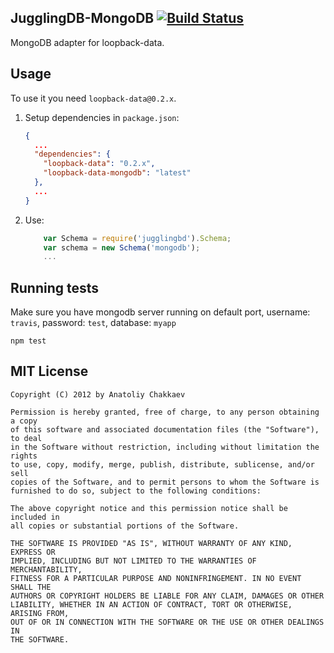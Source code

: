 ## JugglingDB-MongoDB [![Build Status](https://travis-ci.org/loopback-data/mongodb-adapter.png)](https://travis-ci.org/loopback-data/mongodb-adapter)

MongoDB adapter for loopback-data.

## Usage

To use it you need `loopback-data@0.2.x`.

1. Setup dependencies in `package.json`:

    ```json
    {
      ...
      "dependencies": {
        "loopback-data": "0.2.x",
        "loopback-data-mongodb": "latest"
      },
      ...
    }
    ```

2. Use:

    ```javascript
        var Schema = require('jugglingbd').Schema;
        var schema = new Schema('mongodb');
        ...
    ```

## Running tests

Make sure you have mongodb server running on default port, username: `travis`,
password: `test`, database: `myapp`

    npm test

## MIT License

    Copyright (C) 2012 by Anatoliy Chakkaev

    Permission is hereby granted, free of charge, to any person obtaining a copy
    of this software and associated documentation files (the "Software"), to deal
    in the Software without restriction, including without limitation the rights
    to use, copy, modify, merge, publish, distribute, sublicense, and/or sell
    copies of the Software, and to permit persons to whom the Software is
    furnished to do so, subject to the following conditions:

    The above copyright notice and this permission notice shall be included in
    all copies or substantial portions of the Software.

    THE SOFTWARE IS PROVIDED "AS IS", WITHOUT WARRANTY OF ANY KIND, EXPRESS OR
    IMPLIED, INCLUDING BUT NOT LIMITED TO THE WARRANTIES OF MERCHANTABILITY,
    FITNESS FOR A PARTICULAR PURPOSE AND NONINFRINGEMENT. IN NO EVENT SHALL THE
    AUTHORS OR COPYRIGHT HOLDERS BE LIABLE FOR ANY CLAIM, DAMAGES OR OTHER
    LIABILITY, WHETHER IN AN ACTION OF CONTRACT, TORT OR OTHERWISE, ARISING FROM,
    OUT OF OR IN CONNECTION WITH THE SOFTWARE OR THE USE OR OTHER DEALINGS IN
    THE SOFTWARE.

